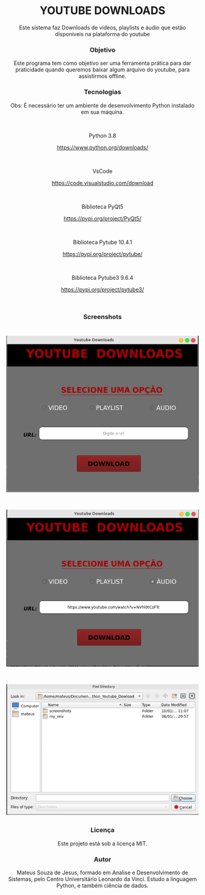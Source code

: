 <h1 align="center" >YOUTUBE DOWNLOADS</h1>

<p align="center"> Este sistema faz Downloads de vídeos, playlists e áudio que estão disponíveis na plataforma do youtube</p>


<h3 align="center" >Objetivo</h1>

<p align="center"> Este programa tem como objetivo ser uma ferramenta prática para dar praticidade quando queremos baixar algum arquivo do youtube, para assistirmos offline.</p>

<h3 align="center" >Tecnologias</h1>

<p align = "center"> Obs: É necessário ter um ambiente de desenvolvimento Python instalado em sua máquina.  </p>

<br>
<p align= "center"> Python 3.8</p> <p align= "center"><a href="">https://www.python.org/downloads/</a></p>
<br>
<p align= "center"> VsCode</p> <p align= "center"><a href="">https://code.visualstudio.com/download</a> </p>

<br>
<p align= "center"> Biblioteca PyQt5</p> <p align= "center"><a href="">https://pypi.org/project/PyQt5/</a></p>

<br>
<p align="center"> Biblioteca Pytube 10.4.1</p> <p align= "center"><a href="">https://pypi.org/project/pytube/</a></p>

<br>
<p align= "center"> Biblioteca Pytube3 9.6.4</p> <p align= "center"> <a href="">https://pypi.org/project/pytube3/</a> </p> <br>

</p>

<h3 align="center" >Screenshots</h1>

<h1 align="center">
  <img alt="NextLevelWeek" title="#ScreenShots" src="./screenshots/home.png" />
</h1>

<h1 align="center">
  <img alt="NextLevelWeek" title="#ScreenShots" src="./screenshots/home_link.png" />
</h1>

<h1 align="center">
  <img alt="NextLevelWeek" title="#ScreenShots" src="./screenshots/FileOpen.png" />
</h1>


<h3 align="center" >Licença</h1>

<p align = "center">Este projeto está sob a licença MIT.</p>

<h3 align="center" >Autor</h1>

<p align = "center"> Mateus Souza de Jesus, formado em Analise e Desenvolvimento de Sistemas, pelo Centro Universitário Leonardo da Vinci. Estudo a linguagem Python, e também ciência de dados.</p>
